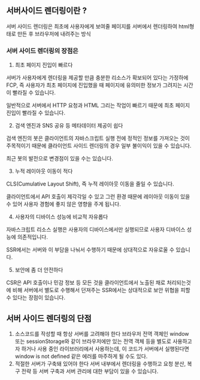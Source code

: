 ## 서버사이드 렌더링이란 ?

서버 사이드 렌더링은 최초에 사용자에게 보여줄 페이지를 서버에서 렌더링하여 html형태로 만든 후 브라우저에 내려주는 방식

### 서버 사이드 렌더링의 장점은

1. 최초 페이지 진입이 빠르다

서버가 사용자에게 렌더링을 제공할 만큼 충분한 리소스가 확보되어 있다는 가정하에 FCP, 즉 사용자가 최초 페이지에 진입했을 때 페이지에 유의미한 정보가 그려지는 시간이 빨라질 수 있습니다.

일반적으로 서버에서 HTTP 요청과 HTML 그리는 작업이 빠르기 때문에 최초 페이지 진입이 빨라질 수 있습니다.

2. 검색 엔진과 SNS 공유 등 메타데이터 제공이 쉽다

검색 엔진의 봇은 클라이언트의 자바스크립트 실행 전에 정적인 정보를 가져오는 것이 주목적이기 때문에 클라이언트 사이드 렌더링의 경우 일부 불이익이 있을 수 있습니다.

최근 봇의 발전으로 변경점이 있을 수는 있습니다.

3. 누적 레이아웃 이동이 적다

CLS(Cumulative Layout Shift), 즉 누적 레이아웃 이동을 줄일 수 있습니다.

클라이언트에서 API 호출이 제각각일 수 있고 그런 환경 때문에 레이아웃 이동이 있을 수 있어 사용자 경험에 좋지 않은 영향을 주게 됩니다.

4. 사용자의 디바이스 성능에 비교적 자유롭다

자바스크립트 리소스 실행은 사용자의 디바이스에서만 실행되므로 사용자 디바이스 성능에 의존적입니다.

SSR에서는 서버와 이 부담을 나눠서 수행하기 때문에 상대적으로 자유로울 수 있습니다.

5. 보안에 좀 더 안전하다

CSR은 API 호출이나 민감 정보 등 모든 것을 클라이언트에서 노출된 채로 처리되는것에 비해 서버에서 별도로 수행해서 던져주는 SSR에서는 상대적으로 보안 위협을 피할 수 있다는 장점이 있습니다.

## 서버 사이드 렌더링의 단점

1. 소스코드를 작성할 때 항상 서버를 고려해야 한다
   브라우저 전역 객체인 window 또는 sessionStorage와 같이 브라우저에만 있는 전역 객체 등을 별도로 사용하고자 하거나 사용 중인 라이브러리에서 사용하는데, 이 코드가 서버에서 실행된다면 window is not defined 같은 에러를 마주하게 될 수도 있다.
2. 적절한 서버가 구축돼 있어야 한다
   서버 내부에서 렌더링을 수행하고 요청 분산, 복구 전략 등 서버 구축과 서버 관리에 대한 부담이 있을 수 있습니다.
